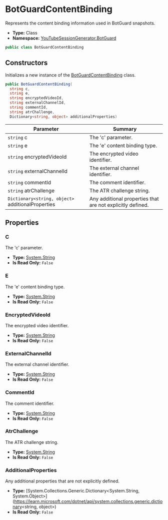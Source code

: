 ﻿# BotGuardContentBinding
Represents the content binding information used in BotGuard snapshots.
- **Type:** Class
- **Namespace:** [YouTubeSessionGenerator.BotGuard](/YouTubeSessionGenerator/reference/YouTubeSessionGenerator/BotGuard/)
```cs
public class BotGuardContentBinding
```


## Constructors
Initializes a new instance of the [BotGuardContentBinding](/YouTubeSessionGenerator/reference/YouTubeSessionGenerator/BotGuard/BotGuardContentBinding.html) class.
```cs
public BotGuardContentBinding(
  string c, 
  string e, 
  string encryptedVideoId, 
  string externalChannelId, 
  string commentId, 
  string atrChallenge, 
  Dictionary<string, object> additionalProperties)
```
| Parameter | Summary |
| --------- | ------- |
| `string` c | The 'c' parameter. |
| `string` e | The 'e' content binding type. |
| `string` encryptedVideoId | The encrypted video identifier. |
| `string` externalChannelId | The external channel identifier. |
| `string` commentId | The comment identifier. |
| `string` atrChallenge | The ATR challenge string. |
| `Dictionary<string, object>` additionalProperties | Any additional properties that are not explicitly defined. |





## Properties

### C
The 'c' parameter.
- **Type:** [System.String](https://learn.microsoft.com/dotnet/api/system.string)
- **Is Read Only:** `False`

### E
The 'e' content binding type.
- **Type:** [System.String](https://learn.microsoft.com/dotnet/api/system.string)
- **Is Read Only:** `False`

### EncryptedVideoId
The encrypted video identifier.
- **Type:** [System.String](https://learn.microsoft.com/dotnet/api/system.string)
- **Is Read Only:** `False`

### ExternalChannelId
The external channel identifier.
- **Type:** [System.String](https://learn.microsoft.com/dotnet/api/system.string)
- **Is Read Only:** `False`

### CommentId
The comment identifier.
- **Type:** [System.String](https://learn.microsoft.com/dotnet/api/system.string)
- **Is Read Only:** `False`

### AtrChallenge
The ATR challenge string.
- **Type:** [System.String](https://learn.microsoft.com/dotnet/api/system.string)
- **Is Read Only:** `False`

### AdditionalProperties
Any additional properties that are not explicitly defined.
- **Type:** [System.Collections.Generic.Dictionary<System.String, System.Object>](https://learn.microsoft.com/dotnet/api/system.collections.generic.dictionary<string, object>)
- **Is Read Only:** `False`
